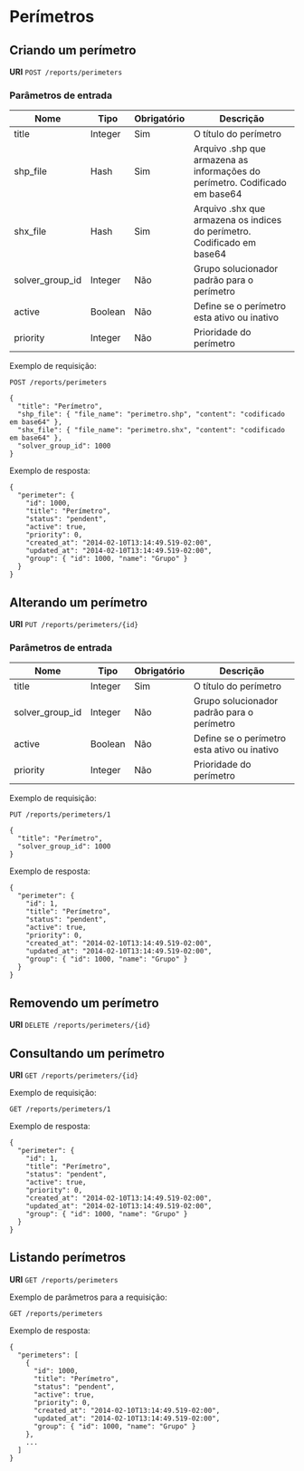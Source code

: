 # Perímetros

## Criando um perímetro

__URI__ `POST /reports/perimeters`

### Parâmetros de entrada

| Nome            | Tipo    | Obrigatório | Descrição                                                                   |
|-----------------|---------|-------------|-----------------------------------------------------------------------------|
| title           | Integer | Sim         | O título do perímetro                                                       |
| shp_file        | Hash    | Sim         | Arquivo .shp que armazena as informações do perímetro. Codificado em base64 |
| shx_file        | Hash    | Sim         | Arquivo .shx que armazena os indices do perímetro. Codificado em base64     |
| solver_group_id | Integer | Não         | Grupo solucionador padrão para o perímetro                                  |
| active          | Boolean | Não         | Define se o perímetro esta ativo ou inativo                                 |
| priority        | Integer | Não         | Prioridade do perímetro                                                     |

Exemplo de requisição:

`POST /reports/perimeters`

    {
      "title": "Perímetro",
      "shp_file": { "file_name": "perimetro.shp", "content": "codificado em base64" },
      "shx_file": { "file_name": "perimetro.shx", "content": "codificado em base64" },
      "solver_group_id": 1000
    }

Exemplo de resposta:

    {
      "perimeter": {
        "id": 1000,
        "title": "Perímetro",
        "status": "pendent",
        "active": true,
        "priority": 0,
        "created_at": "2014-02-10T13:14:49.519-02:00",
        "updated_at": "2014-02-10T13:14:49.519-02:00",
        "group": { "id": 1000, "name": "Grupo" }
      }
    }

## Alterando um perímetro

__URI__ `PUT /reports/perimeters/{id}`

### Parâmetros de entrada

| Nome            | Tipo    | Obrigatório | Descrição                                  |
|-----------------|---------|-------------|--------------------------------------------|
| title           | Integer | Sim         | O título do perímetro                      |
| solver_group_id | Integer | Não         | Grupo solucionador padrão para o perímetro |
| active          | Boolean | Não         | Define se o perímetro esta ativo ou inativo|
| priority        | Integer | Não         | Prioridade do perímetro                    |

Exemplo de requisição:

`PUT /reports/perimeters/1`

    {
      "title": "Perímetro",
      "solver_group_id": 1000
    }

Exemplo de resposta:

    {
      "perimeter": {
        "id": 1,
        "title": "Perímetro",
        "status": "pendent",
        "active": true,
        "priority": 0,
        "created_at": "2014-02-10T13:14:49.519-02:00",
        "updated_at": "2014-02-10T13:14:49.519-02:00",
        "group": { "id": 1000, "name": "Grupo" }
      }
    }

## Removendo um perímetro

__URI__ `DELETE /reports/perimeters/{id}`

## Consultando um perímetro

__URI__ `GET /reports/perimeters/{id}`

Exemplo de requisição:

`GET /reports/perimeters/1`

Exemplo de resposta:

    {
      "perimeter": {
        "id": 1,
        "title": "Perímetro",
        "status": "pendent",
        "active": true,
        "priority": 0,
        "created_at": "2014-02-10T13:14:49.519-02:00",
        "updated_at": "2014-02-10T13:14:49.519-02:00",
        "group": { "id": 1000, "name": "Grupo" }
      }
    }

## Listando perímetros

__URI__ `GET /reports/perimeters`

Exemplo de parâmetros para a requisição:

`GET /reports/perimeters`

Exemplo de resposta:

    {
      "perimeters": [
        {
          "id": 1000,
          "title": "Perímetro",
          "status": "pendent",
          "active": true,
          "priority": 0,
          "created_at": "2014-02-10T13:14:49.519-02:00",
          "updated_at": "2014-02-10T13:14:49.519-02:00",
          "group": { "id": 1000, "name": "Grupo" }
        },
        ...
      ]
    }
